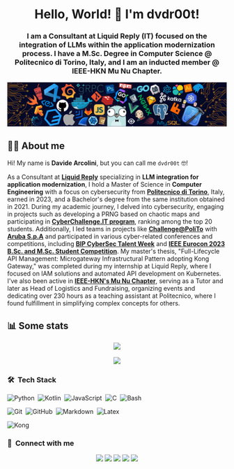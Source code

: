 <div align="center">
<h1 align="center">Hello, World! 🧙 I'm dvdr00t!</h1>
<h3 align="center">I am a Consultant at Liquid Reply (IT) focused on the integration of LLMs within the application modernization process. I have a M.Sc. Degree in Computer Science @ Politecnico di Torino, Italy, and I am an inducted member @ IEEE-HKN Mu Nu Chapter. </h3>
</div>

![header](header.png)


## 🧑‍💻 About me
Hi! My name is **Davide Arcolini**, but you can call me `dvdr00t` 🤓!

As a Consultant at [**Liquid Reply**](https://www.reply.com/liquid-reply/en/) specializing in **LLM integration for application modernization**, I hold a Master of Science in **Computer Engineering** with a focus on cybersecurity from [**Politecnico di Torino**](https://www.polito.it/), Italy, earned in 2023, and a Bachelor's degree from the same institution obtained in 2021. During my academic journey, I delved into cybersecurity, engaging in projects such as developing a PRNG based on chaotic maps and participating in [**CyberChallenge.IT program**](https://bestr.it/award/show/rLlb917mQk-v6w0rGCpO8Q), ranking among the top 20 students. Additionally, I led teams in projects like [**Challenge@PoliTo**](https://bestr.it/award/show/8MiJNQU_R9uGIwqmioc4Uw) with [**Aruba S.p.A**](https://www.aruba.it/academy.aspx) and participated in various cyber-related conferences and competitions, including [**BIP CyberSec Talent Week**](https://www.vgen.it/it/bip-cybersec-talent-week/) and [**IEEE Eurocon 2023 B.Sc. and M.Sc. Student Competition**](https://2023.ieee-eurocon.org/). My master's thesis, "Full-Lifecycle API Management: Microgateway Infrastructural Pattern adopting Kong Gateway," was completed during my internship at Liquid Reply, where I focused on IAM solutions and automated API development on Kubernetes. I've also been active in [**IEEE-HKN's Mu Nu Chapter**](https://hknpolito.org/), serving as a Tutor and later as Head of Logistics and Fundraising, organizing events and dedicating over 230 hours as a teaching assistant at Politecnico, where I found fulfillment in simplifying complex concepts for others.

<!-- ## 📚 About my GitHub Page
- You can discover the majority of the solutions and reports from the courses I participated in during my academic journey on my profile. The collection of materials for these courses is referred to as `Polilabs`. If you're a Politecnico student seeking exercise solutions, feel free to explore the repository.

- You can also find the `CTFs` folder, which contains a series of *write-ups* for some of the CTFs I attended (still working on it, my journey has just begun 😄). The original intention was to create a repository which contains write-ups in the form of small blog posts that covers more or less the whole topic of the challenge. However, this requires more time than expected, so feel free to help!

- Finally, there are some *special* folders: 
  - `PNRGs` contains my essay (and code implementation) on **Pseudo-Random Number Generator based on Logistic Chaotic Map and Generalized Lorenz Systems**. It a super cool project I did at the end of the Bachelor of Science program, working on chaotic systems to generate pseudo random numbers. Check it out!
  - `OS161-SHELL` contains the *os161* kernel implementation (ASST0 to ASST3) that allows the system to run concurrent multi-process in a shell environment. It has been developed in the **System and Device Programming** course, during my Master of Science program.
  - `WebAppI-StudyPlan` contains a `Node.js` web application developed in the **Web Application I** course, during my Master of Science. The front-end of the application exploits the **React library** to build a single page application that connects to the back-end **Express framework** which provides services and data to the users. -->
  
## 📊 Some stats

<p align="center"><img src="https://github-readme-stats.vercel.app/api/top-langs/?username=dvdr00t&layout=compact&hide=TSQL&theme=chartreuse-dark"></p>
<p align="center" ><img src="https://github-readme-stats.vercel.app/api?username=dvdr00t&count_private=true&show_icons=true&&theme=chartreuse-dark&include_all_commits=true" width="400"></p> 

### 🛠 &nbsp;Tech Stack
![Python](https://img.shields.io/badge/-Python-05122A?style=flat&logo=python)&nbsp;
![Kotlin](https://img.shields.io/badge/-Kotlin-05122A?style=flat&logo=kotlin)&nbsp;
![JavaScript](https://img.shields.io/badge/-JavaScript-05122A?style=flat&logo=javascript)&nbsp;
![C](https://img.shields.io/badge/-C-05122A?style=flat&logo=C&logoColor=A8B9CC)&nbsp;
![Bash](https://img.shields.io/badge/-Bash-05122A?style=flat&logo=linux)&nbsp;

![Git](https://img.shields.io/badge/-Git-05122A?style=flat&logo=git)&nbsp;
![GitHub](https://img.shields.io/badge/-GitHub-05122A?style=flat&logo=github)&nbsp;
![Markdown](https://img.shields.io/badge/-Markdown-05122A?style=flat&logo=markdown)&nbsp;
![Latex](https://img.shields.io/badge/-Latex-05122A?style=flat&logo=latex&logoColor=008080)&nbsp;

![Kong](https://img.shields.io/badge/-Kong%20Gateway-05122A?style=flat&logo=kong)&nbsp;

### :link: &nbsp;Connect with me

<p align="center">
<a href="https://t.me/dvdr00t"><img src="https://img.shields.io/badge/-dvdr00t-3769ab?style=for-the-badge&logo=Telegram&logoColor=white"/></a>
<a href="https://linkedin.com/in/DavideArcolini"><img src="https://img.shields.io/badge/-Davide%20Arcolini-0077B5?style=for-the-badge&logo=Linkedin&logoColor=white"/></a>
<a href="mailto:davide.arcolini@studenti.polito.it"><img src="https://img.shields.io/badge/-davide.arcolini@studenti.polito.it-D14836?style=for-the-badge&logo=Mail.Ru&logoColor=white"/></a>
<a href="https://instagram.com/davide_arcolini"><img src="https://img.shields.io/badge/-davide_arcolini-E4405F?style=for-the-badge&logo=Instagram&logoColor=white"/></a>
<a href="https://twitter.com/arcolini_davide"><img src="https://img.shields.io/badge/-arcolini_davide-1DA1F2?style=for-the-badge&logo=twitter&logoColor=white"/></a>
</p>

